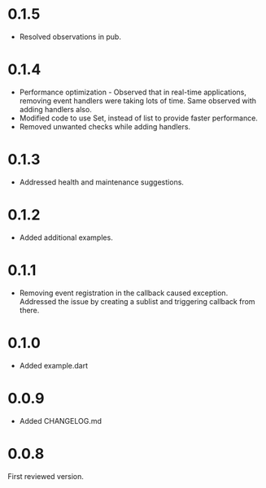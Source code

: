 # 0.1.5
- Resolved observations in pub.
# 0.1.4
- Performance optimization - Observed that in real-time applications, removing event handlers were taking lots of time. Same observed with adding handlers also. 
- Modified code to use Set, instead of list to provide faster performance.
- Removed unwanted checks while adding handlers. 
# 0.1.3
- Addressed health and maintenance suggestions.
# 0.1.2
- Added additional examples.

# 0.1.1
- Removing event registration in the callback caused exception. Addressed the issue by creating a sublist and triggering callback from there.

# 0.1.0
- Added example.dart

# 0.0.9

- Added CHANGELOG.md

# 0.0.8

First reviewed version.